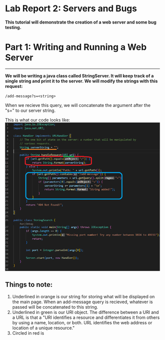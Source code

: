 # Lab Report 2: Servers and Bugs

**This tutorial will demonstrate the creation of a web server and some bug testing.**

# Part 1: Writing and Running a Web Server

---

**We will be writing a java class called StringServer. It will keep track of a single string and print it to the server. We will modify the strings with this request:**

``/add-message?s=<string>``

When we recieve this query, we will concatenate the argument after the "s=" to our server string.

This is what our code looks like:
![image](stringServer.png)

## Things to note:

1. Underlined in orange is our string for storing what will be displayed on the main page. 
   When an add-message query is recieved, whatever is passed will be concatenated to this string.
2. Underlined in green is our URI object. The difference between a URI and a URL is that a 
   "URI identifies a resource and differentiates it from others by using a name, location, or both. 
   URL identifies the web address or location of a unique resource."
3. Circled in red is 
   






